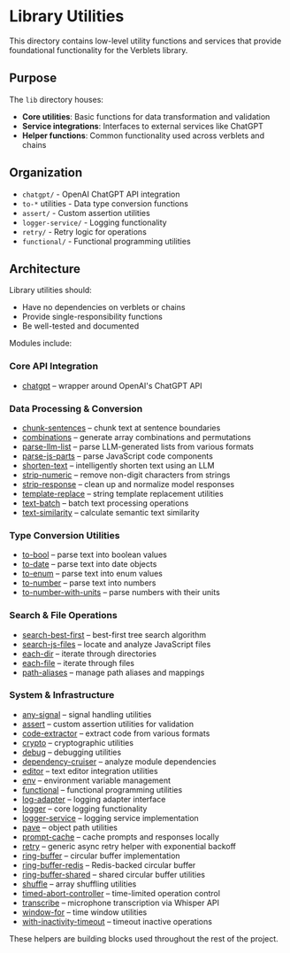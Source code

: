 # Library Utilities

This directory contains low-level utility functions and services that provide foundational functionality for the Verblets library.

## Purpose

The `lib` directory houses:
- **Core utilities**: Basic functions for data transformation and validation
- **Service integrations**: Interfaces to external services like ChatGPT
- **Helper functions**: Common functionality used across verblets and chains

## Organization

- `chatgpt/` - OpenAI ChatGPT API integration
- `to-*` utilities - Data type conversion functions
- `assert/` - Custom assertion utilities
- `logger-service/` - Logging functionality
- `retry/` - Retry logic for operations
- `functional/` - Functional programming utilities

## Architecture

Library utilities should:
- Have no dependencies on verblets or chains
- Provide single-responsibility functions
- Be well-tested and documented


Modules include:

### Core API Integration
- [chatgpt](./chatgpt) – wrapper around OpenAI's ChatGPT API

### Data Processing & Conversion
- [chunk-sentences](./chunk-sentences) – chunk text at sentence boundaries
- [combinations](./combinations) – generate array combinations and permutations
- [parse-llm-list](./parse-llm-list) – parse LLM-generated lists from various formats
- [parse-js-parts](./parse-js-parts) – parse JavaScript code components
- [shorten-text](./shorten-text) – intelligently shorten text using an LLM
- [strip-numeric](./strip-numeric) – remove non-digit characters from strings
- [strip-response](./strip-response) – clean up and normalize model responses
- [template-replace](./template-replace) – string template replacement utilities
- [text-batch](./text-batch) – batch text processing operations
- [text-similarity](./text-similarity) – calculate semantic text similarity

### Type Conversion Utilities
- [to-bool](./to-bool) – parse text into boolean values
- [to-date](./to-date) – parse text into date objects
- [to-enum](./to-enum) – parse text into enum values
- [to-number](./to-number) – parse text into numbers
- [to-number-with-units](./to-number-with-units) – parse numbers with their units

### Search & File Operations
- [search-best-first](./search-best-first) – best-first tree search algorithm
- [search-js-files](./search-js-files) – locate and analyze JavaScript files
- [each-dir](./each-dir) – iterate through directories
- [each-file](./each-file) – iterate through files
- [path-aliases](./path-aliases) – manage path aliases and mappings

### System & Infrastructure
- [any-signal](./any-signal) – signal handling utilities
- [assert](./assert) – custom assertion utilities for validation
- [code-extractor](./code-extractor) – extract code from various formats
- [crypto](./crypto) – cryptographic utilities
- [debug](./debug) – debugging utilities
- [dependency-cruiser](./dependency-cruiser) – analyze module dependencies
- [editor](./editor) – text editor integration utilities
- [env](./env) – environment variable management
- [functional](./functional) – functional programming utilities
- [log-adapter](./log-adapter) – logging adapter interface
- [logger](./logger) – core logging functionality
- [logger-service](./logger-service) – logging service implementation
- [pave](./pave) – object path utilities
- [prompt-cache](./prompt-cache) – cache prompts and responses locally
- [retry](./retry) – generic async retry helper with exponential backoff
- [ring-buffer](./ring-buffer) – circular buffer implementation
- [ring-buffer-redis](./ring-buffer-redis) – Redis-backed circular buffer
- [ring-buffer-shared](./ring-buffer-shared) – shared circular buffer utilities
- [shuffle](./shuffle) – array shuffling utilities
- [timed-abort-controller](./timed-abort-controller) – time-limited operation control
- [transcribe](./transcribe) – microphone transcription via Whisper API
- [window-for](./window-for) – time window utilities
- [with-inactivity-timeout](./with-inactivity-timeout) – timeout inactive operations

These helpers are building blocks used throughout the rest of the project.
